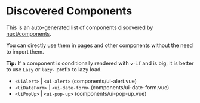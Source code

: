 # Discovered Components

This is an auto-generated list of components discovered by [nuxt/components](https://github.com/nuxt/components).

You can directly use them in pages and other components without the need to import them.

**Tip:** If a component is conditionally rendered with `v-if` and is big, it is better to use `Lazy` or `lazy-` prefix to lazy load.

- `<UiAlert>` | `<ui-alert>` (components/ui-alert.vue)
- `<UiDateForm>` | `<ui-date-form>` (components/ui-date-form.vue)
- `<UiPopUp>` | `<ui-pop-up>` (components/ui-pop-up.vue)
